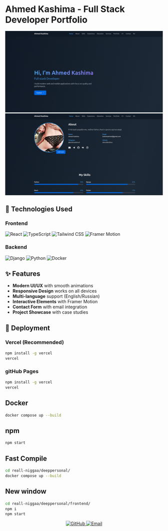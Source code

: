 # Ahmed Kashima - Full Stack Developer Portfolio

<!-- [![Live Demo](https://img.shields.io/badge/demo-live-green?style=for-the-badge)](https://ahmedkashima.github.io)
[![GitHub License](https://img.shields.io/github/license/AhmedKashima/portfolio?style=for-the-badge)](LICENSE) -->


<div align="center">
  <img src="assets/1.png" alt="Portfolio Screenshot" width="800"/>
</div>

<div align="center">
  <img src="assets/2.png" alt="Portfolio Screenshot" width="800"/>
</div>
<!-- ![alt text](image.png) -->

## 🚀 Technologies Used

### Frontend
<p align="left">
  <img src="https://img.shields.io/badge/React-20232A?style=for-the-badge&logo=react&logoColor=61DAFB" alt="React"/>
  <img src="https://img.shields.io/badge/TypeScript-3178C6?style=for-the-badge&logo=typescript&logoColor=white" alt="TypeScript"/>
  <img src="https://img.shields.io/badge/Tailwind_CSS-38B2AC?style=for-the-badge&logo=tailwind-css&logoColor=white" alt="Tailwind CSS"/>
  <img src="https://img.shields.io/badge/Framer_Motion-0055FF?style=for-the-badge&logo=framer&logoColor=white" alt="Framer Motion"/>
</p>

### Backend
<p align="left">
  <img src="https://img.shields.io/badge/Django-092E20?style=for-the-badge&logo=django&logoColor=white" alt="Django"/>
  <img src="https://img.shields.io/badge/Python-3776AB?style=for-the-badge&logo=python&logoColor=white" alt="Python"/>
  <img src="https://img.shields.io/badge/Docker-2496ED?style=for-the-badge&logo=docker&logoColor=white" alt="Docker"/>
</p>

## ✨ Features

- **Modern UI/UX** with smooth animations
- **Responsive Design** works on all devices
- **Multi-language** support (English/Russian)
- **Interactive Elements** with Framer Motion
- **Contact Form** with email integration
- **Project Showcase** with case studies


## 🚀 Deployment

### Vercel (Recommended)
```bash
npm install -g vercel
vercel
```

### gitHub Pages
```bash
npm install -g vercel
vercel
```
## Docker 
```bash
docker compose up --build
```

## npm
```bash
npm start
```
## Fast Compile
```bash 
cd reall-niggaa/deeppersonal/
docker compose up --build
```
## New window
```bash 
cd reall-niggaa/deeppersonal/frontend/
npm i 
npm start 
```

<div align="center"> <a href="https://github.com/AhmedKashima"> <img src="https://img.shields.io/badge/GitHub-100000?style=for-the-badge&logo=github&logoColor=white" alt="GitHub"/> </a> 
 <a href="mailto:kashimaahmed@email.com"> <img src="https://img.shields.io/badge/Email-D14836?style=for-the-badge&logo=gmail&logoColor=white" alt="Email"/> </a> </div> 